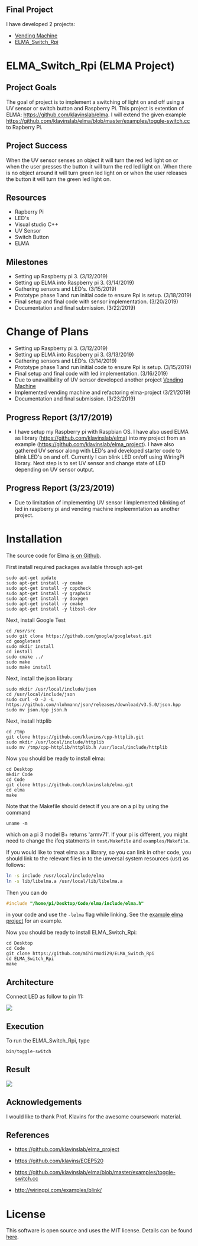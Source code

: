 Final Project
---
I have developed 2 projects:
- [Vending Machine](https://github.com/mihirmodi29/vending-machine)
- [ELMA_Switch_Rpi](https://github.com/mihirmodi29/ELMA_Switch_Rpi)

# ELMA_Switch_Rpi (ELMA Project)

Project Goals
---
The goal of project is to implement a switching of light on and off using a UV sensor or switch button and Raspberry Pi. This project is extention of ELMA: https://github.com/klavinslab/elma. 
I will extend the given example https://github.com/klavinslab/elma/blob/master/examples/toggle-switch.cc to Rapberry Pi.

Project Success
---
When the UV sensor senses an object it will turn the red led light on or when the user presses the button it will turn the red led light on. 
When there is no object around it will turn green led light on or when the  user releases the button it will turn the green led light on.

Resources
---
- Rapberry Pi
- LED's
- Visual studio C++
- UV Sensor
- Switch Button
- ELMA

Milestones
---
- Setting up Raspberry pi 3. (3/12/2019)
- Setting up ELMA into Raspberry pi 3. (3/14/2019)
- Gathering sensors and LED's. (3/15/2019)
- Prototype phase 1 and run initial code to ensure Rpi is setup. (3/18/2019)
- Final setup and final code with sensor implementation. (3/20/2019)
- Documentation and final submission. (3/22/2019) 

# Change of Plans

- Setting up Raspberry pi 3. (3/12/2019)
- Setting up ELMA into Raspberry pi 3. (3/13/2019)
- Gathering sensors and LED's. (3/14/2019)
- Prototype phase 1 and run initial code to ensure Rpi is setup. (3/15/2019)
- Final setup and final code with led implementation. (3/16/2019)
- Due to unavailibility of UV sensor developed another project [Vending Machine](https://github.com/mihirmodi29/vending-machine)
- Implemented vending machine and refactoring elma-project (3/21/2019)
- Documentation and final submission. (3/23/2019) 

Progress Report (3/17/2019)
---
- I have setup my Raspberry pi with Raspbian OS. I have also used ELMA as library (https://github.com/klavinslab/elma) into my project from an example (https://github.com/klavinslab/elma_project). I have also gathered UV sensor along with LED's and developed starter code to blink LED's on and off. Currently I can blink LED on/off using WiringPi library. Next step is to set UV sensor and change state of LED depending on UV sensor output.  

Progress Report (3/23/2019)
---
- Due to limitation of implementing UV sensor I implemented blinking of led in raspberry pi and vending machine impleemntation as another project.

Installation
===

The source code for Elma [is on Github](https://github.com/klavinslab/elma).

First install required packages available through apt-get

    sudo apt-get update
    sudo apt-get install -y cmake
    sudo apt-get install -y cppcheck
    sudo apt-get install -y graphviz
    sudo apt-get install -y doxygen
    sudo apt-get install -y cmake
    sudo apt-get install -y libssl-dev

Next, install Google Test

    cd /usr/src
    sudo git clone https://github.com/google/googletest.git
    cd googletest
    sudo mkdir install
    cd install
    sudo cmake ../
    sudo make
    sudo make install

Next, install the json library

    sudo mkdir /usr/local/include/json
    cd /usr/local/include/json
    sudo curl -O -J -L https://github.com/nlohmann/json/releases/download/v3.5.0/json.hpp
    sudo mv json.hpp json.h

Next, install httplib

    cd /tmp
    git clone https://github.com/klavins/cpp-httplib.git
    sudo mkdir /usr/local/include/httplib
    sudo mv /tmp/cpp-httplib/httplib.h /usr/local/include/httplib

Now you should be ready to install elma:

    cd Desktop
    mkdir Code
    cd Code
    git clone https://github.com/klavinslab/elma.git
    cd elma
    make

Note that the Makefile should detect if you are on a pi by using the command

    uname -m
which on a pi 3 model B+ returns 'armv71'. If your pi is different, you might need to change the ifeq statments in `test/Makefile` and `examples/Makefile`.

If you would like to treat elma as a library, so you can link in other code, you should link to the relevant files in to the unversal system resources (usr) as follows:
```bash
ln -s include /usr/local/include/elma
ln -s lib/libelma.a /usr/local/lib/libelma.a
```
Then you can do 
```c++
#include "/home/pi/Desktop/Code/elma/include/elma.h" 
```
in your code and use the `-lelma` flag while linking. See the [example elma project](https://github.com/klavinslab/elma_project) for an example.

Now you should be ready to install ELMA_Switch_Rpi:

    cd Desktop
    cd Code
    git clone https://github.com/mihirmodi29/ELMA_Switch_Rpi
    cd ELMA_Switch_Rpi
    make

Architecture
---
Connect LED as follow to pin 11:

![](image/blink1.jpg)
    
Execution
---
To run the ELMA_Switch_Rpi, type

    bin/toggle-switch

Result 
---

![](image/result.PNG)

Acknowledgements
---
I would like to thank Prof. Klavins for the awesome coursework material. 

References
---
- https://github.com/klavinslab/elma_project

- https://github.com/klavins/ECEP520

- https://github.com/klavinslab/elma/blob/master/examples/toggle-switch.cc

- http://wiringpi.com/examples/blink/

License
===
This software is open source and uses the MIT license. Details can be found [here](https://github.com/mihirmodi29/ELMA_Switch_Rpi).
